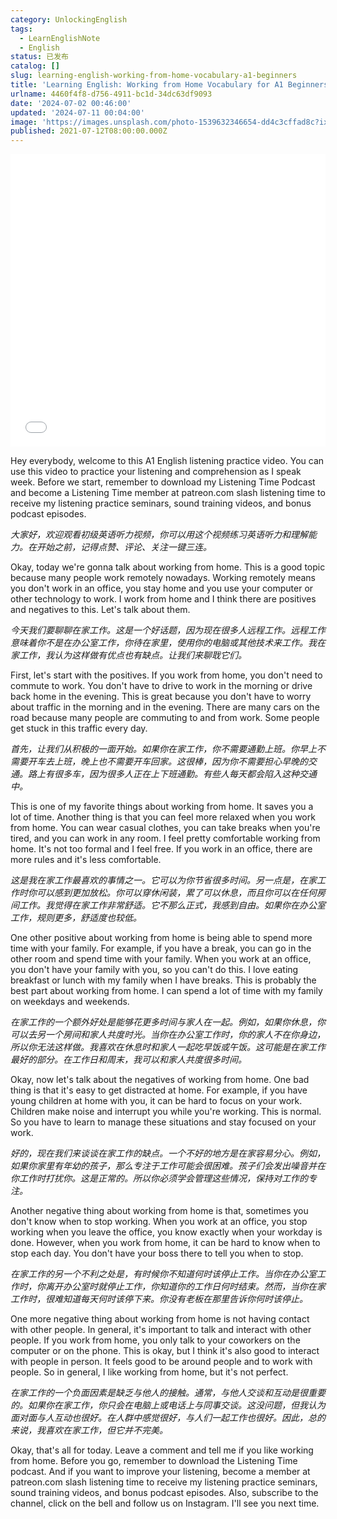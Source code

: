 ```yaml
---
category: UnlockingEnglish
tags:
  - LearnEnglishNote
  - English
status: 已发布
catalog: []
slug: learning-english-working-from-home-vocabulary-a1-beginners
title: 'Learning English: Working from Home Vocabulary for A1 Beginners'
urlname: 4460f4f8-d756-4911-bc1d-34dc63df9093
date: '2024-07-02 00:46:00'
updated: '2024-07-11 00:04:00'
image: 'https://images.unsplash.com/photo-1539632346654-dd4c3cffad8c?ixlib=rb-4.0.3&q=85&fm=jpg&crop=entropy&cs=srgb'
published: 2021-07-12T08:00:00.000Z
---
```


<iframe width="100%" height="468" src="//player.bilibili.com/player.html?bvid=BV1Bx421Q7nU&p=19" scrolling="no" border="0" frameborder="no" framespacing="0" allowfullscreen="true" muted="false"  danmaku="false"> </iframe>


Hey everybody, welcome to this A1 English listening practice video. You can use this video to practice your listening and comprehension as I speak week. Before we start, remember to download my Listening Time Podcast and become a Listening Time member at patreon.com slash listening time to receive my listening practice seminars, sound training videos, and bonus podcast episodes.


_大家好，欢迎观看初级英语听力视频，你可以用这个视频练习英语听力和理解能力。在开始之前，记得点赞、评论、关注一键三连。_


Okay, today we're gonna talk about working from home. This is a good topic because many people work remotely nowadays. Working remotely means you don't work in an office, you stay home and you use your computer or other technology to work. I work from home and I think there are positives and negatives to this. Let's talk about them.


_今天我们要聊聊在家工作。这是一个好话题，因为现在很多人远程工作。远程工作意味着你不是在办公室工作，你待在家里，使用你的电脑或其他技术来工作。我在家工作，我认为这样做有优点也有缺点。让我们来聊聀它们。_


First, let's start with the positives. If you work from home, you don't need to commute to work. You don't have to drive to work in the morning or drive back home in the evening. This is great because you don't have to worry about traffic in the morning and in the evening. There are many cars on the road because many people are commuting to and from work. Some people get stuck in this traffic every day.


_首先，让我们从积极的一面开始。如果你在家工作，你不需要通勤上班。你早上不需要开车去上班，晚上也不需要开车回家。这很棒，因为你不需要担心早晚的交通。路上有很多车，因为很多人正在上下班通勤。有些人每天都会陷入这种交通中。_


This is one of my favorite things about working from home. It saves you a lot of time. Another thing is that you can feel more relaxed when you work from home. You can wear casual clothes, you can take breaks when you're tired, and you can work in any room. I feel pretty comfortable working from home. It's not too formal and I feel free. If you work in an office, there are more rules and it's less comfortable.


_这是我在家工作最喜欢的事情之一。它可以为你节省很多时间。另一点是，在家工作时你可以感到更加放松。你可以穿休闲装，累了可以休息，而且你可以在任何房间工作。我觉得在家工作非常舒适。它不那么正式，我感到自由。如果你在办公室工作，规则更多，舒适度也较低。_


One other positive about working from home is being able to spend more time with your family. For example, if you have a break, you can go in the other room and spend time with your family. When you work at an office, you don't have your family with you, so you can't do this. I love eating breakfast or lunch with my family when I have breaks. This is probably the best part about working from home. I can spend a lot of time with my family on weekdays and weekends.


_在家工作的一个额外好处是能够花更多时间与家人在一起。例如，如果你休息，你可以去另一个房间和家人共度时光。当你在办公室工作时，你的家人不在你身边，所以你无法这样做。我喜欢在休息时和家人一起吃早饭或午饭。这可能是在家工作最好的部分。在工作日和周末，我可以和家人共度很多时间。_


Okay, now let's talk about the negatives of working from home. One bad thing is that it's easy to get distracted at home. For example, if you have young children at home with you, it can be hard to focus on your work. Children make noise and interrupt you while you're working. This is normal. So you have to learn to manage these situations and stay focused on your work.


_好的，现在我们来谈谈在家工作的缺点。一个不好的地方是在家容易分心。例如，如果你家里有年幼的孩子，那么专注于工作可能会很困难。孩子们会发出噪音并在你工作时打扰你。这是正常的。所以你必须学会管理这些情况，保持对工作的专注。_


Another negative thing about working from home is that, sometimes you don't know when to stop working. When you work at an office, you stop working when you leave the office, you know exactly when your workday is done. However, when you work from home, it can be hard to know when to stop each day. You don't have your boss there to tell you when to stop.


_在家工作的另一个不利之处是，有时候你不知道何时该停止工作。当你在办公室工作时，你离开办公室时就停止工作，你知道你的工作日何时结束。然而，当你在家工作时，很难知道每天何时该停下来。你没有老板在那里告诉你何时该停止。_


One more negative thing about working from home is not having contact with other people. In general, it's important to talk and interact with other people. If you work from home, you only talk to your coworkers on the computer or on the phone. This is okay, but I think it's also good to interact with people in person. It feels good to be around people and to work with people. So in general, I like working from home, but it's not perfect.


_在家工作的一个负面因素是缺乏与他人的接触。通常，与他人交谈和互动是很重要的。如果你在家工作，你只会在电脑上或电话上与同事交谈。这没问题，但我认为面对面与人互动也很好。在人群中感觉很好，与人们一起工作也很好。因此，总的来说，我喜欢在家工作，但它并不完美。_


Okay, that's all for today. Leave a comment and tell me if you like working from home. Before you go, remember to download the Listening Time podcast. And if you want to improve your listening, become a member at patreon.com slash listening time to receive my listening practice seminars, sound training videos, and bonus podcast episodes. Also, subscribe to the channel, click on the bell and follow us on Instagram. I'll see you next time.

